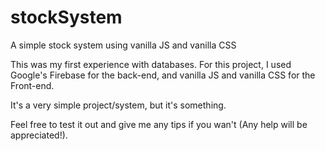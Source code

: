 # stockSystem
A simple stock system using vanilla JS and vanilla CSS

This was my first experience with databases. 
For this project, I used Google's Firebase for the back-end, and vanilla JS and vanilla CSS for the Front-end.

It's a very simple project/system, but it's something.

Feel free to test it out and give me any tips if you wan't (Any help will be appreciated!).

